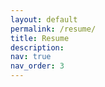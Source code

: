 ```yaml
---
layout: default
permalink: /resume/
title: Resume
description:
nav: true
nav_order: 3
---
```


<script>
    // Use window.location.href to navigate to the PDF file
    var resumeLink = "assets/pdf/Ghatge, Saudamini_8.pdf";
    window.location.href = resumeLink;
</script>
